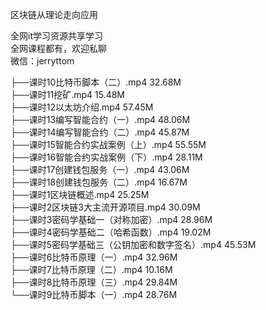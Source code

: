 区块链从理论走向应用

全网it学习资源共享学习<br>全网课程都有，欢迎私聊<br>微信：jerryttom<br>

├──课时10比特币脚本（二）.mp4 32.68M<br> ├──课时11挖矿.mp4 15.48M<br> ├──课时12以太坊介绍.mp4 57.45M<br> ├──课时13编写智能合约（一）.mp4 48.06M<br> ├──课时14编写智能合约（二）.mp4 45.87M<br> ├──课时15智能合约实战案例（上）.mp4 55.55M<br> ├──课时16智能合约实战案例（下）.mp4 28.11M<br> ├──课时17创建钱包服务（一）.mp4 43.06M<br> ├──课时18创建钱包服务（二）.mp4 16.67M<br> ├──课时1区块链概述.mp4 25.25M<br> ├──课时2区块链3大主流开源项目.mp4 30.09M<br> ├──课时3密码学基础一（对称加密）.mp4 28.96M<br> ├──课时4密码学基础二（哈希函数）.mp4 19.02M<br> ├──课时5密码学基础三（公钥加密和数字签名）.mp4 45.53M<br> ├──课时6比特币原理（一）.mp4 32.96M<br> ├──课时7比特币原理（二）.mp4 10.16M<br> ├──课时8比特币原理（三）.mp4 29.84M<br> └──课时9比特币脚本（一）.mp4 28.76M